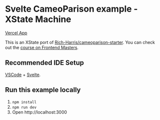 # Svelte CameoParison example - XState Machine

[Vercel App](https://svelte-cameoparison-xstate-machine.vercel.app/)

This is an XState port of [Rich-Harris/cameoparison-starter](https://github.com/Rich-Harris/cameoparison-starter).
You can check out the [course on Frontend Masters](https://frontendmasters.com/courses/svelte/building-an-application-frame/).

## Recommended IDE Setup

[VSCode](https://code.visualstudio.com/) + [Svelte](https://marketplace.visualstudio.com/items?itemName=svelte.svelte-vscode).

## Run this example locally

1. `npm install`
2. `npm run dev`
3. Open http://localhost:3000
